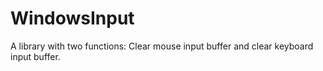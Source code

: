 # WindowsInput
A library with two functions: Clear mouse input buffer and clear keyboard input buffer.
